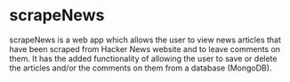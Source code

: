 # scrapeNews

scrapeNews is a web app which allows the user to view news articles that have been scraped from Hacker News website and to leave comments on them. It has the added functionality of allowing the user to save or delete the articles and/or the comments on them from a database (MongoDB).